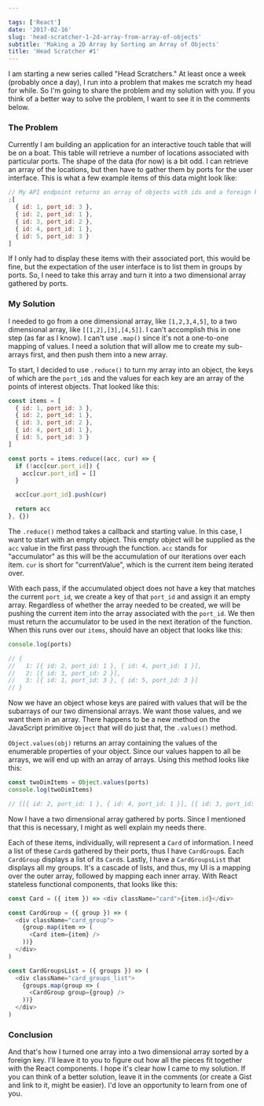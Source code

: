 ```yaml
---

tags: ['React']
date: '2017-02-16'
slug: 'head-scratcher-1-2d-array-from-array-of-objects'
subtitle: 'Making a 2D Array by Sorting an Array of Objects'
title: 'Head Scratcher #1'
---
```


I am starting a new series called "Head Scratchers." At least once a week (probably once a day), I run into a problem that makes me scratch my head for while. So I'm going to share the problem and my solution with you. If you think of a better way to solve the problem, I want to see it in the comments below.

### The Problem

Currently I am building an application for an interactive touch table that will be on a boat. This table will retrieve a number of locations associated with particular ports. The shape of the data (for now) is a bit odd. I can retrieve an array of the locations, but then have to gather them by ports for the user interface. This is what a few example items of this data might look like:

```javascript
// My API endpoint returns an array of objects with ids and a foreign key to a port
;[
  { id: 1, port_id: 3 },
  { id: 2, port_id: 1 },
  { id: 3, port_id: 2 },
  { id: 4, port_id: 1 },
  { id: 5, port_id: 3 }
]
```

If I only had to display these items with their associated port, this would be fine, but the expectation of the user interface is to list them in groups by ports. So, I need to take this array and turn it into a two dimensional array gathered by ports.

### My Solution

I needed to go from a one dimensional array, like `[1,2,3,4,5]`, to a two dimensional array, like `[[1,2],[3],[4,5]]`. I can't accomplish this in one step (as far as I know). I can't use `.map()` since it's not a one-to-one mapping of values. I need a solution that will allow me to create my sub-arrays first, and then push them into a new array.

To start, I decided to use `.reduce()` to turn my array into an object, the keys of which are the `port_id`s and the values for each key are an array of the points of interest objects. That looked like this:

```javascript
const items = [
  { id: 1, port_id: 3 },
  { id: 2, port_id: 1 },
  { id: 3, port_id: 2 },
  { id: 4, port_id: 1 },
  { id: 5, port_id: 3 }
]

const ports = items.reduce((acc, cur) => {
  if (!acc[cur.port_id]) {
    acc[cur.port_id] = []
  }

  acc[cur.port_id].push(cur)

  return acc
}, {})
```

The `.reduce()` method takes a callback and starting value. In this case, I want to start with an empty object. This empty object will be supplied as the `acc` value in the first pass through the function. `acc` stands for "accumulator" as this will be the accumulation of our iterations over each item. `cur` is short for "currentValue", which is the current item being iterated over.

With each pass, if the accumulated object does not have a key that matches the current `port_id`, we create a key of that `port_id` and assign it an empty array. Regardless of whether the array needed to be created, we will be pushing the current item into the array associated with the `port_id`. We then must return the accumulator to be used in the next iteration of the function. When this runs over our `items`, should have an object that looks like this:

```javascript
console.log(ports)

// {
//   1: [{ id: 2, port_id: 1 }, { id: 4, port_id: 1 }],
//   2: [{ id: 3, port_id: 2 }],
//   3: [{ id: 1, port_id: 3 }, { id: 5, port_id: 3 }]
// }
```

Now we have an object whose keys are paired with values that will be the subarrays of our two dimensional arrays. We want those values, and we want them in an array. There happens to be a new method on the JavaScript primitive `Object` that will do just that, the `.values()` method.

`Object.values(obj)` returns an array containing the values of the enumerable properties of your object. Since our values happen to all be arrays, we will end up with an array of arrays. Using this method looks like this:

```javascript
const twoDimItems = Object.values(ports)
console.log(twoDimItems)

// [[{ id: 2, port_id: 1 }, { id: 4, port_id: 1 }], [{ id: 3, port_id: 2 }], [{ id: 1, port_id: 3 }, { id: 5, port_id: 3 }]]
```

Now I have a two dimensional array gathered by ports. Since I mentioned that this is necessary, I might as well explain my needs there.

Each of these items, individually, will represent a `Card` of information. I need a list of these `Card`s gathered by their ports, thus I have `CardGroup`s. Each `CardGroup` displays a list of its `Card`s. Lastly, I have a `CardGroupsList` that displays all my groups. It's a cascade of lists, and thus, my UI is a mapping over the outer array, followed by mapping each inner array. With React stateless functional components, that looks like this:

```javascript
const Card = ({ item }) => <div className="card">{item.id}</div>

const CardGroup = ({ group }) => (
  <div className="card_group">
    {group.map(item => (
      <Card item={item} />
    ))}
  </div>
)

const CardGroupsList = ({ groups }) => (
  <div className="card_groups_list">
    {groups.map(group => (
      <CardGroup group={group} />
    ))}
  </div>
)
```

### Conclusion

And that's how I turned one array into a two dimensional array sorted by a foreign key. I'll leave it to you to figure out how all the pieces fit together with the React components. I hope it's clear how I came to my solution. If you can think of a better solution, leave it in the comments (or create a Gist and link to it, might be easier). I'd love an opportunity to learn from one of you.
